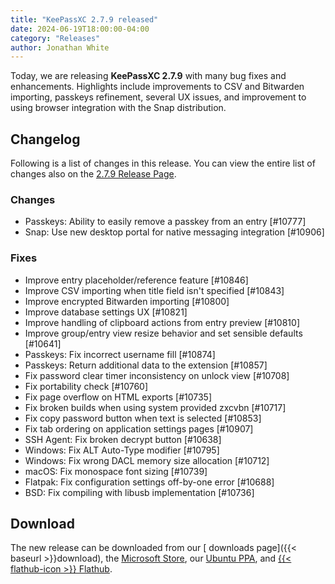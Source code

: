 ```yaml
---
title: "KeePassXC 2.7.9 released"
date: 2024-06-19T18:00:00-04:00
category: "Releases"
author: Jonathan White
---
```


Today, we are releasing **KeePassXC 2.7.9** with many bug fixes and enhancements. Highlights include improvements to CSV and Bitwarden 
importing, passkeys refinement, several UX issues, and improvement to using browser integration with the Snap distribution.

<!--more-->

## Changelog
Following is a list of changes in this release. You can view the entire list of changes also on the [<i class="fa-brands fa-github"></i> 2.7.9 Release Page](https://github.com/keepassxreboot/keepassxc/releases/tag/2.7.9).

### Changes
* Passkeys: Ability to easily remove a passkey from an entry [#10777]
* Snap: Use new desktop portal for native messaging integration [#10906]

### Fixes
* Improve entry placeholder/reference feature [#10846]
* Improve CSV importing when title field isn't specified [#10843]
* Improve encrypted Bitwarden importing [#10800]
* Improve database settings UX [#10821]
* Improve handling of clipboard actions from entry preview [#10810]
* Improve group/entry view resize behavior and set sensible defaults [#10641]
* Passkeys: Fix incorrect username fill [#10874]
* Passkeys: Return additional data to the extension [#10857]
* Fix password clear timer inconsistency on unlock view [#10708]
* Fix portability check [#10760]
* Fix page overflow on HTML exports [#10735]
* Fix broken builds when using system provided zxcvbn [#10717]
* Fix copy password button when text is selected [#10853]
* Fix tab ordering on application settings pages [#10907]
* SSH Agent: Fix broken decrypt button [#10638]
* Windows: Fix ALT Auto-Type modifier [#10795]
* Windows: Fix wrong DACL memory size allocation [#10712]
* macOS: Fix monospace font sizing [#10739]
* Flatpak: Fix configuration settings off-by-one error [#10688]
* BSD: Fix compiling with libusb implementation [#10736]

## Download

The new release can be downloaded from our [<i class="fa-solid fa-download"></i> downloads page]({{< baseurl >}}download),
the [<i class="fa-brands fa-microsoft"></i> Microsoft Store](https://apps.microsoft.com/store/detail/keepassxc/XP8K2L36VP0QMB),
our [<i class="fa-brands fa-ubuntu"></i> Ubuntu PPA](https://launchpad.net/~phoerious/+archive/ubuntu/keepassxc/),
and [{{< flathub-icon >}}  Flathub](https://flathub.org/apps/org.keepassxc.KeePassXC).
